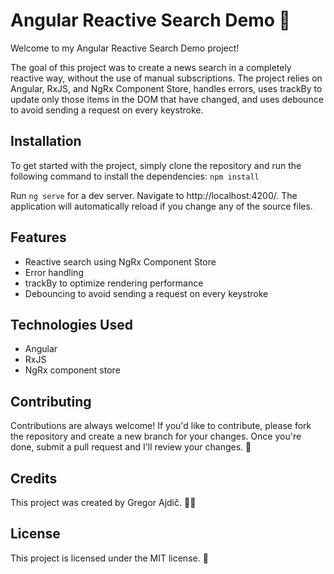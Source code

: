 # Angular Reactive Search Demo 🚀
Welcome to my Angular Reactive Search Demo project! 

The goal of this project was to create a news search in a completely reactive way, without the use of manual subscriptions. The project relies on Angular, RxJS, and NgRx Component Store, handles errors, uses trackBy to update only those items in the DOM that have changed, and uses debounce to avoid sending a request on every keystroke.

## Installation
To get started with the project, simply clone the repository and run the following command to install the dependencies: `npm install`

Run `ng serve` for a dev server. Navigate to http://localhost:4200/. The application will automatically reload if you change any of the source files.

## Features
- Reactive search using NgRx Component Store
- Error handling
- trackBy to optimize rendering performance
- Debouncing to avoid sending a request on every keystroke


## Technologies Used
- Angular
- RxJS
- NgRx component store

## Contributing
Contributions are always welcome! If you'd like to contribute, please fork the repository and create a new branch for your changes. Once you're done, submit a pull request and I'll review your changes. 🤝

## Credits
This project was created by Gregor Ajdič. 👨‍💻

## License
This project is licensed under the MIT license. 📝
